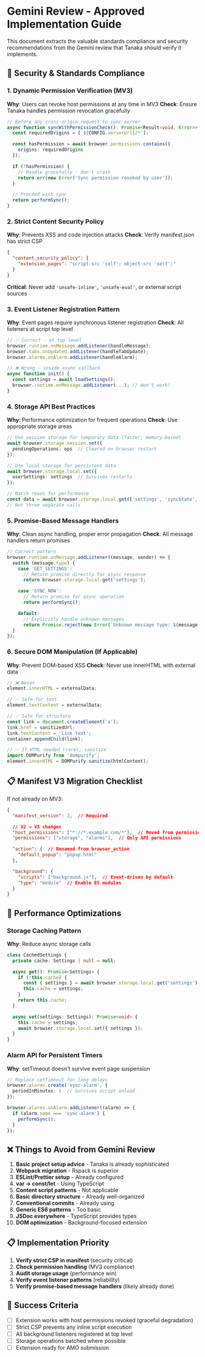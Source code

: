 # Gemini Review - Approved Implementation Guide

This document extracts the valuable standards compliance and security recommendations from the Gemini review that Tanaka should verify it implements.

## 🎯 Security & Standards Compliance

### 1. Dynamic Permission Verification (MV3)
**Why**: Users can revoke host permissions at any time in MV3
**Check**: Ensure Tanaka handles permission revocation gracefully

```typescript
// Before any cross-origin request to sync server
async function syncWithPermissionCheck(): Promise<Result<void, Error>> {
  const requiredOrigins = [`${CONFIG.serverUrl}/*`];

  const hasPermission = await browser.permissions.contains({
    origins: requiredOrigins
  });

  if (!hasPermission) {
    // Handle gracefully - don't crash
    return err(new Error('Sync permission revoked by user'));
  }

  // Proceed with sync
  return performSync();
}
```

### 2. Strict Content Security Policy
**Why**: Prevents XSS and code injection attacks
**Check**: Verify manifest.json has strict CSP

```json
{
  "content_security_policy": {
    "extension_pages": "script-src 'self'; object-src 'self';"
  }
}
```

**Critical**: Never add `'unsafe-inline'`, `'unsafe-eval'`, or external script sources

### 3. Event Listener Registration Pattern
**Why**: Event pages require synchronous listener registration
**Check**: All listeners at script top level

```typescript
// ✅ Correct - at top level
browser.runtime.onMessage.addListener(handleMessage);
browser.tabs.onUpdated.addListener(handleTabUpdate);
browser.alarms.onAlarm.addListener(handleAlarm);

// ❌ Wrong - inside async callback
async function init() {
  const settings = await loadSettings();
  browser.runtime.onMessage.addListener(...); // Won't work!
}
```

### 4. Storage API Best Practices
**Why**: Performance optimization for frequent operations
**Check**: Use appropriate storage areas

```typescript
// Use session storage for temporary data (faster, memory-based)
await browser.storage.session.set({
  pendingOperations: ops  // Cleared on browser restart
});

// Use local storage for persistent data
await browser.storage.local.set({
  userSettings: settings  // Survives restarts
});

// Batch reads for performance
const data = await browser.storage.local.get(['settings', 'syncState', 'deviceId']);
// Not three separate calls
```

### 5. Promise-Based Message Handlers
**Why**: Clean async handling, proper error propagation
**Check**: All message handlers return promises

```typescript
// Correct pattern
browser.runtime.onMessage.addListener((message, sender) => {
  switch (message.type) {
    case 'GET_SETTINGS':
      // Return promise directly for async response
      return browser.storage.local.get('settings');

    case 'SYNC_NOW':
      // Return promise for async operation
      return performSync();

    default:
      // Explicitly handle unknown messages
      return Promise.reject(new Error(`Unknown message type: ${message.type}`));
  }
});
```

### 6. Secure DOM Manipulation (If Applicable)
**Why**: Prevent DOM-based XSS
**Check**: Never use innerHTML with external data

```typescript
// ❌ Never
element.innerHTML = externalData;

// ✅ Safe for text
element.textContent = externalData;

// ✅ Safe for structure
const link = document.createElement('a');
link.href = sanitizedUrl;
link.textContent = 'Link text';
container.appendChild(link);

// ✅ If HTML needed (rare), sanitize
import DOMPurify from 'dompurify';
element.innerHTML = DOMPurify.sanitize(htmlContent);
```

## 📋 Manifest V3 Migration Checklist

If not already on MV3:

```json
{
  "manifest_version": 3,  // Required

  // V2 → V3 changes
  "host_permissions": ["*://*.example.com/*"],  // Moved from permissions
  "permissions": ["storage", "alarms"],  // Only API permissions

  "action": {  // Renamed from browser_action
    "default_popup": "popup.html"
  },

  "background": {
    "scripts": ["background.js"],  // Event-driven by default
    "type": "module"  // Enable ES modules
  }
}
```

## 🚀 Performance Optimizations

### Storage Caching Pattern
**Why**: Reduce async storage calls
```typescript
class CachedSettings {
  private cache: Settings | null = null;

  async get(): Promise<Settings> {
    if (!this.cache) {
      const { settings } = await browser.storage.local.get('settings');
      this.cache = settings;
    }
    return this.cache;
  }

  async set(settings: Settings): Promise<void> {
    this.cache = settings;
    await browser.storage.local.set({ settings });
  }
}
```

### Alarm API for Persistent Timers
**Why**: setTimeout doesn't survive event page suspension
```typescript
// Replace setTimeout for long delays
browser.alarms.create('sync-alarm', {
  periodInMinutes: 5  // Survives script unload
});

browser.alarms.onAlarm.addListener((alarm) => {
  if (alarm.name === 'sync-alarm') {
    performSync();
  }
});
```

## ❌ Things to Avoid from Gemini Review

1. **Basic project setup advice** - Tanaka is already sophisticated
2. **Webpack migration** - Rspack is superior
3. **ESLint/Prettier setup** - Already configured
4. **var → const/let** - Using TypeScript
5. **Content script patterns** - Not applicable
6. **Basic directory structure** - Already well-organized
7. **Conventional commits** - Already using
8. **Generic ES6 patterns** - Too basic
9. **JSDoc everywhere** - TypeScript provides types
10. **DOM optimization** - Background-focused extension

## 📋 Implementation Priority

1. **Verify strict CSP in manifest** (security critical)
2. **Check permission handling** (MV3 compliance)
3. **Audit storage usage** (performance win)
4. **Verify event listener patterns** (reliability)
5. **Verify promise-based message handlers** (likely already done)

## 🎯 Success Criteria

- [ ] Extension works with host permissions revoked (graceful degradation)
- [ ] Strict CSP prevents any inline script execution
- [ ] All background listeners registered at top level
- [ ] Storage operations batched where possible
- [ ] Extension ready for AMO submission
